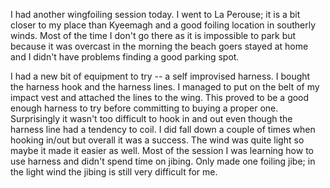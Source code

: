 I had another wingfoiling session today.  I went to La Perouse; it is a bit closer to my place than Kyeemagh and a good foiling location in southerly winds. Most of the time I don't go there as it is impossible to park but because it was overcast in the morning the beach goers stayed at home and I didn't have problems finding a good parking spot. 

I had a new bit of equipment to try -- a self improvised harness. I bought the harness hook and the harness lines. I managed to put on the belt of my impact vest and attached the lines to the wing. This proved to be a good enough harness to try before committing to buying a proper one. Surprisingly it wasn't too difficult to hook in and out even though the harness line had a tendency to coil. I did fall down a couple of times when hooking in/out but overall it was a success. 
The wind was quite light so maybe it made it easier as well. Most of the session I was learning how to use harness and didn't spend time on jibing. Only made one foiling jibe; in the light wind the jibing is still very difficult for me. 